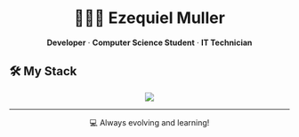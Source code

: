 <h1 align="center">👨🏻‍💻 Ezequiel Muller</h1>
<p align="center">
  <strong>Developer</strong> · <strong>Computer Science Student</strong> · <strong>IT Technician</strong>
</p>



## 🛠 My Stack

<p align="center">
  <img src="https://skillicons.dev/icons?i=vscode,git,html,css,tailwindcss,js,ts,vue,nuxt,java,github&theme=dark" />
</p>

---
<p align="center">
💻 Always evolving and learning!
</p>
